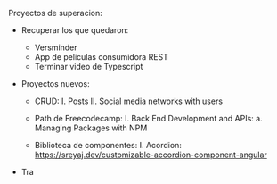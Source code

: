 Proyectos de superacion:

- Recuperar los que quedaron:
	* Versminder
	* App de peliculas consumidora REST
	* Terminar video de Typescript
	
- Proyectos nuevos:
	* CRUD:
		I. Posts
		II. Social media networks with users
		
	* Path de Freecodecamp:
		I. Back End Development and APIs:
			a. Managing Packages with NPM
			
	* Biblioteca de componentes:
		I. Acordion: https://sreyaj.dev/customizable-accordion-component-angular
		
- Tra